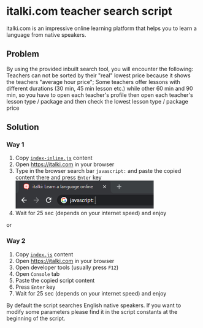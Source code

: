 # italki.com teacher search script

italki.com is an impressive online learning platform that helps you to learn a language from native speakers.

## Problem
By using the provided inbuilt search tool, you will encounter the following: Teachers can not be sorted by their "real" lowest price because it shows the teachers "average hour price"; Some teachers offer lessons with different durations (30 min, 45 min lesson etc.) while other 60 min and 90 min, so you have to open each teacher's profile then open each teacher's lesson type / package and then check the lowest lesson type / package price
 
## Solution
### Way 1
1. Copy [`index-inline.js`](https://raw.githubusercontent.com/ilyademidow/italki-teacher-searcher/main/index-inline.js) content
1. Open https://italki.com in your browser
1. Type in the browser search bar `javascript:` and paste the copied content there and press `Enter` key <br/>
   ![search bar example](search-bar-example.png)
1. Wait for 25 sec (depends on your internet speed) and enjoy

or

### Way 2
1. Copy [`index.js`](https://raw.githubusercontent.com/ilyademidow/italki-teacher-searcher/main/index.js) content
1. Open https://italki.com in your browser
1. Open developer tools (usually press `F12`)
1. Open `Console` tab
1. Paste the copied script content
1. Press `Enter` key
1. Wait for 25 sec (depends on your internet speed) and enjoy

By default the script searches English native speakers. If you want to modify some parameters please find it in the script constants at the beginning of the script.
